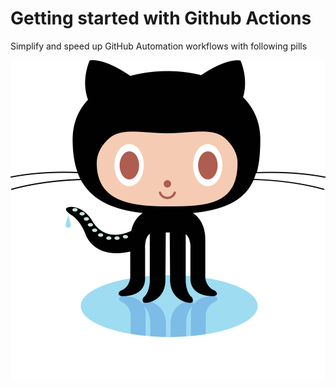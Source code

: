 # Getting started with Github Actions
Simplify and speed up GitHub Automation workflows with following pills 
<!-- that will help you to get started with Github Actions to automate software build and delivery. -->



![Github logo](../images/github-octocat.svg)